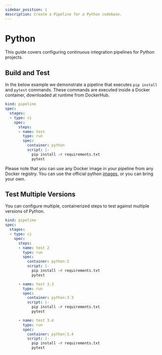 ```yaml
---
sidebar_position: 1
description: Create a Pipeline for a Python codebase.
---
```


# Python

This guide covers configuring continuous integration pipelines for Python projects.

## Build and Test

In the below example we demonstrate a pipeline that executes `pip install` and `pytest` commands. These commands are executed inside a Docker container, downloaded at runtime from DockerHub.

```yaml {} showLineNumbers
kind: pipeline
spec:
  stages:
  - type: ci
    spec:
      steps:
      - name: test
        type: run
        spec:
          container: python
          script: |-
            pip install -r requirements.txt
            pytest
```

Please note that you can use any Docker image in your pipeline from any Docker registry. You can use the official python [images](https://hub.docker.com/r/_/python/), or you can bring your own.

## Test Multiple Versions

You can configure multiple, containerized steps to test against multiple versions of Python.

```yaml {10,18,26} showLineNumbers
kind: pipeline
spec:
  stages:
  - type: ci
    spec:
      steps:
      - name: test 2
        type: run
        spec:
          container: python:2
          script: |-
            pip install -r requirements.txt
            pytest

      - name: test 3.3
        type: run
        spec:
          container: python:3.3
          script: |-
            pip install -r requirements.txt
            pytest

      - name: test 3.4
        type: run
        spec:
          container: python:3.4
          script: |-
            pip install -r requirements.txt
            pytest
```